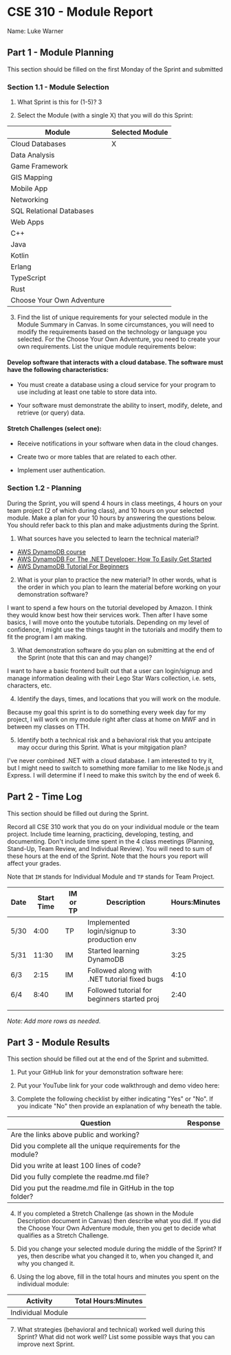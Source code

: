 # CSE 310 - Module Report

Name: Luke Warner

## Part 1 - Module Planning

This section should be filled on the first Monday of the Sprint and submitted

### Section 1.1 - Module Selection

1. What Sprint is this for (1-5)? 3

2. Select the Module (with a single X) that you will do this Sprint:

|Module                   |Selected Module|
|-------------------------|---------------|
|Cloud Databases          |       X       |
|Data Analysis            |               |
|Game Framework           |               |
|GIS Mapping              |               |
|Mobile App               |               |
|Networking               |               |
|SQL Relational Databases |               |
|Web Apps                 |               |
|C++                      |               |
|Java                     |               |
|Kotlin                   |               |
|Erlang                   |               |
|TypeScript               |               |
|Rust                     |               |
|Choose Your Own Adventure|               |

3. Find the list of unique requirements for your selected module in the Module Summary in Canvas.  In some circumstances, you will need to modify the requirements based on the technology or language you selected.  For the Choose Your Own Adventure, you need to create your own requirements.  List the unique module requirements below:

#### Develop software that interacts with a cloud database. The software must have the following characteristics:

* You must create a database using a cloud service for your program to use including at least one table to store data into.

* Your software must demonstrate the ability to insert, modify, delete, and retrieve (or query) data.

#### Stretch Challenges (select one):

* Receive notifications in your software when data in the cloud changes.

* Create two or more tables that are related to each other.

* Implement user authentication.
### Section 1.2 - Planning

During the Sprint, you will spend 4 hours in class meetings, 4 hours on your team project (2 of which during class), and 10 hours on your selected module.  Make a plan for your 10 hours by answering the questions below.  You should refer back to this plan and make adjustments during the Sprint.

1. What sources have you selected to learn the technical material?
* [AWS DynamoDB course](https://aws.amazon.com/dynamodb/getting-started/)
* [AWS DynamoDB For The .NET Developer: How To Easily Get Started](https://www.youtube.com/watch?v=BbUmLRaxZG8)
* [AWS DynamoDB Tutorial For Beginners](https://www.youtube.com/watch?v=2k2GINpO308)

2. What is your plan to practice the new material?  In other words, what is the order in which you plan to learn the material before working on your demonstration software?

I want to spend a few hours on the tutorial developed by Amazon. I think they would know best how their services work. Then after I have some basics, I will move onto the youtube tutorials. Depending on my level of confidence, I might use the things taught in the tutorials and modify them to fit the program I am making.

3. What demonstration software do you plan on submitting at the end of the Sprint (note that this can and may change)?

I want to have a basic frontend built out that a user can login/signup and manage information dealing with their Lego Star Wars collection, i.e. sets, characters, etc.

4. Identify the days, times, and locations that you will work on the module.

Because my goal this sprint is to do something every week day for my project, I will work on my module right after class at home on MWF and in between my classes on TTH.

5. Identify both a technical risk and a behavioral risk that you antcipate may occur during this Sprint.  What is your mitgigation plan?

I've never combined .NET with a cloud database. I am interested to try it, but I might need to switch to something more familiar to me like Node.js and Express. I will determine if I need to make this switch by the end of week 6.


## Part 2 - Time Log

This section should be filled out during the Sprint. 

Record all CSE 310 work that you do on your individual module or the team project.  Include time learning, practicing, developing, testing, and documenting.  Don't include time spent in the 4 class meetings (Planning, Stand-Up, Team Review, and Individual Review).  You will need to sum of these hours at the end of the Sprint. Note that the hours you report will affect your grades.

Note that `IM` stands for Individual Module and `TP` stands for Team Project.  

|Date      |Start Time|IM or TP|Description                                 |Hours:Minutes|
|----------|----------|--------|--------------------------------------------|-------------|
|   5/30   |    4:00  |   TP   | Implemented login/signup to production env |    3:30     |
|   5/31   |   11:30  |   IM   | Started learning DynamoDB                  |    3:25     |
|   6/3    |   2:15   |   IM   |Followed along with .NET tutorial fixed bugs|    4:10     |
|   6/4    |   8:40   |   IM   |Followed tutorial for beginners started proj|    2:40     |
|          |          |        |                                            |             |
|          |          |        |                                            |             |

_Note: Add more rows as needed._


## Part 3 - Module Results

This section should be filled out at the end of the Sprint and submitted.

1. Put your GitHub link for your demonstration software here: 

2. Put your YouTube link for your code walkthrough and demo video here:

3. Complete the following checklist by either indicating "Yes" or "No". If you indicate "No" then provide an explanation of why beneath the table.

|Question                                                    |Response|
|------------------------------------------------------------|--------|
|Are the links above public and working?                     |        |
|Did you complete all the unique requirements for the module?|        |
|Did you write at least 100 lines of code?                   |        |
|Did you fully complete the readme.md file?                  |        |
|Did you put the readme.md file in GitHub in the top folder? |        |

4. If you completed a Stretch Challenge (as shown in the Module Description document in Canvas) then describe what you did.  If you did the Choose Your Own Adventure module, then you get to decide what qualifies as a Stretch Challenge.

5. Did you change your selected module during the middle of the Sprint?  If yes, then describe what you changed it to, when you changed it, and why you changed it.

6. Using the log above, fill in the total hours and minutes you spent on the individual module:

|Activity         |Total Hours:Minutes|
|-----------------|-------------------|
|Individual Module|                   |

7. What strategies (behavioral and technical) worked well during this Sprint?  What did not work well?  List some possible ways that you can improve next Sprint.

